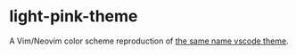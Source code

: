 # light-pink-theme

A Vim/Neovim color scheme reproduction of [the same name vscode theme](https://github.com/mgwg/light-pink-theme/).
